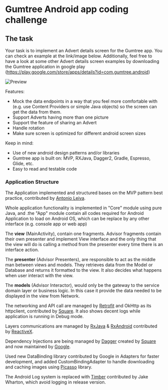 # Gumtree Android app coding challenge
## The task
Your task is to implement an Advert details screen for the Gumtree app. You can check an example at the link/image below. Additionally, feel free to have a look at some other Advert details screen examples by downloading the Gumtree application in google play (https://play.google.com/store/apps/details?id=com.gumtree.android)

![Preview](https://s18.postimg.org/qmqdzhrdl/gumtreechallange.png)


Features:

- Mock the data endpoints in a way that you feel more comfortable with (e.g. use Content Providers or simple Java objects) so the screen can get the data from them.
- Support Adverts having more than one picture
- Support the feature of sharing an Advert
- Handle rotation
- Make sure screen is optimized for different android screen sizes

Keep in mind:

- Use of new android design patterns and/or libraries
- Gumtree app is built on: MVP, RXJava, Dagger2, Gradle, Espresso, Glide, etc.
- Easy to read and testable code


### Application Structure ###

The Application implemented and structured bases on the MVP pattern best practice, contributed by [Antonio Leiva](http://antonioleiva.com/mvp-android/).

Whole application functionality is implemented in "Core" module using pure Java, and .the "App" module contain all codes required for Android Application to load on Android OS, which can be replace by any other interface (e.g. console app or web app)

The **view** (MainActivity), contain one fragments. Advisor fragments  contain their own presenter and implement View interface and the only thing that the view will do is calling a method from the presenter every time there is an interface action.

The **presenter** (Advisor Presenters), are responsible to act as the middle man between views and models. They retrieves data from the Model or Database and returns it formatted to the view. It also decides what happens when user interact with the view.

The **models** (Advisor Interactor), would only be the gateway to the service domain layer or business logic. In this case it provide the data needed to be displayed in the view from Network.

The networking and API call are managed by [Retrofit](http://square.github.io/retrofit/) and OkHttp as its httpclient, contributed by [Square](http://square.github.io). It also shows decent logs while application is running in Debug mode. 

Layers communications are managed by [RxJava](https://github.com/ReactiveX/RxJava) & [RxAndroid](https://github.com/ReactiveX/RxAndroid) contributed by [ReactiveX](http://reactivex.io).

Dependency Injections are being managed by [Dagger](https://github.com/google/dagger) created by [Square](http://square.github.io) and now maintained by [Google](http://google.github.io/dagger/).

Used new DataBinding library contributed by Google in Adapters for faster development, and added CustomBindingAdapter to handle downloading and caching images using [Picasso](http://square.github.io/picasso/) library.

The Android Log system is replaced with [Timber](https://github.com/JakeWharton/timber) contributed by Jake Wharton, which avoid logging in release version.

